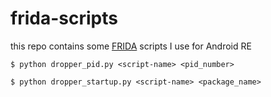 # frida-scripts
this repo contains some [FRIDA](https://www.frida.re/) scripts I use for Android RE

```
$ python dropper_pid.py <script-name> <pid_number>
```
```
$ python dropper_startup.py <script-name> <package_name>
```
